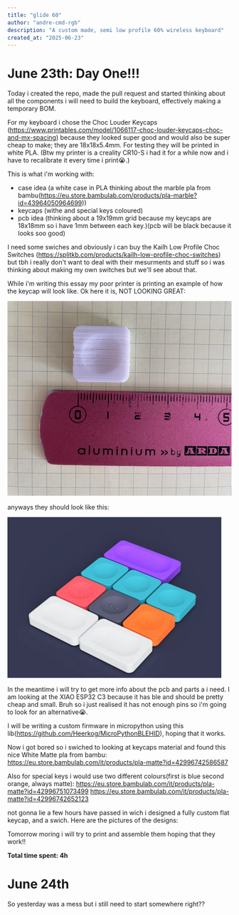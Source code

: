```yaml
---
title: "glide 60"
author: "andre-cmd-rgb"
description: "A custom made, semi low profile 60% wireless keyboard"
created_at: "2025-06-23"
---
```


# June 23th: Day One!!!

Today i created the repo, made the pull request and started thinking about all the components i will need to build the keyboard, effectively making a temporary BOM.

For my keyboard i chose the Choc Louder Keycaps (https://www.printables.com/model/1066117-choc-louder-keycaps-choc-and-mx-spacing) because they looked super good and would also be super cheap to make; they are 18x18x5.4mm. For testing they will be printed in white PLA.
(Btw my printer is a creality CR10-S i had it for a while now and i have to recalibrate it every time i print😭.)

This is what i'm working with:
- case idea (a white case in PLA thinking about the marble pla from bambu(https://eu.store.bambulab.com/products/pla-marble?id=43964050964699))
- keycaps (withe and special keys coloured)
- pcb idea (thinking about a 19x19mm grid because my keycaps are 18x18mm so i have 1mm between each key.)(pcb will be black because it looks soo good)

I need some swiches and obviously i can buy the Kailh Low Profile Choc Switches (https://splitkb.com/products/kailh-low-profile-choc-switches) but tbh i really don't want to deal with their mesurments and stuff so i was thinking about making my own switches but we'll see about that.

While i'm writing this essay my poor printer is printing an example of how the keycap will look like.
Ok here it is, NOT LOOKING GREAT:

![bruh](https://github.com/Andre-cmd-rgb/glide-60/blob/master/Pictures/fail.png)

anyways they should look like this:

![lol](https://github.com/Andre-cmd-rgb/glide-60/blob/master/Pictures/keycaps.png)

In the meantime i will try to get more info about the pcb and parts a i need.
I am looking at the XIAO ESP32 C3 because it has ble and should be pretty cheap and small.
Bruh so i just realised it has not enough pins so i'm going to look for an alternative😭.

I will be writing a custom firmware in micropython using this lib(https://github.com/Heerkog/MicroPythonBLEHID), hoping that it works.

Now i got bored so i swiched to looking at keycaps material and found this nice White Matte pla from bambu:
https://eu.store.bambulab.com/it/products/pla-matte?id=42996742586587

Also for special keys i would use two different colours(first is blue second orange, always matte):
https://eu.store.bambulab.com/it/products/pla-matte?id=42996751073499
https://eu.store.bambulab.com/it/products/pla-matte?id=42996742652123


not gonna lie a few hours have passed in wich i designed a fully custom flat keycap, and a swich.
Here are the pictures of the designs:

Tomorrow moring i will try to print and assemble them hoping that they work!!

**Total time spent: 4h**


# June 24th

So yesterday was a mess but i still need to start somewhere right??
